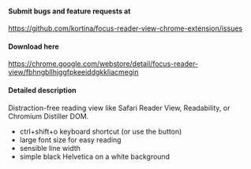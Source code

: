 #### Submit bugs and feature requests at

https://github.com/kortina/focus-reader-view-chrome-extension/issues


#### Download here

https://chrome.google.com/webstore/detail/focus-reader-view/fbhngbllhjggfpkeeiddgkkliacmegin

#### Detailed description

Distraction-free reading view like Safari Reader View, Readability, or Chromium Distiller DOM.

* ctrl+shift+o keyboard shortcut (or use the button)
* large font size for easy reading
* sensible line width
* simple black Helvetica on a white background

